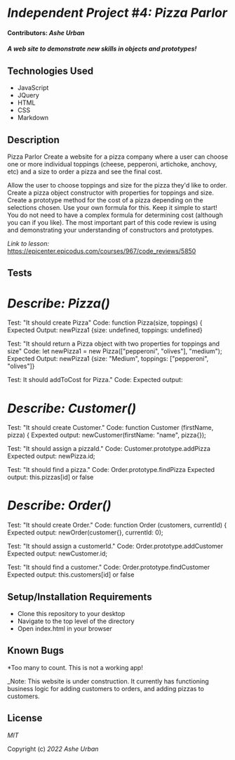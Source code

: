 # _Independent Project #4: Pizza Parlor_

#### Contributors: _Ashe Urban_

#### _A web site to demonstrate new skills in objects and prototypes!_


## Technologies Used

* JavaScript
* JQuery
* HTML
* CSS
* Markdown


## Description
Pizza Parlor
Create a website for a pizza company where a user can choose one or more individual toppings (cheese, pepperoni, artichoke, anchovy, etc) and a size to order a pizza and see the final cost.

Allow the user to choose toppings and size for the pizza they'd like to order.
Create a pizza object constructor with properties for toppings and size.
Create a prototype method for the cost of a pizza depending on the selections chosen. Use your own formula for this.
Keep it simple to start! You do not need to have a complex formula for determining cost (although you can if you like). The most important part of this code review is using and demonstrating your understanding of constructors and prototypes.

_Link to lesson:_ https://epicenter.epicodus.com/courses/967/code_reviews/5850

## Tests
# _Describe: Pizza()_

Test: "It should create Pizza"
Code: function Pizza(size, toppings) {
Expected Output: newPizza1 {size: undefined, toppings: undefined}

Test: "It should return a Pizza object with two properties for toppings and size"
Code: let newPizza1 = new Pizza(["pepperoni", "olives"], "medium");
Expected Output: newPizza1 {size: "Medium", toppings: ["pepperoni", "olives"]}

Test: It should addToCost for Pizza."
Code: 
Expected output:

# _Describe: Customer()_

Test: "It should create Customer."
Code: function Customer (firstName, pizza) {
Expexted output: newCustomer(firstName: "name", pizza{});

Test: "It should assign a pizzaId."
Code: Customer.prototype.addPizza
Expected output: newPizza.id;

Test: "It should find a pizza."
Code: Order.prototype.findPizza
Expected output: this.pizzas[id] or false

# _Describe: Order()_

Test: "It should create Order."
Code: function Order (customers, currentId) {
Expected output: newOrder(customer{}, currentId: 0);

Test: "It should assign a customerId."
Code: Order.prototype.addCustomer
Expected output: newCustomer.id;

Test: "It should find a customer."
Code: Order.prototype.findCustomer
Expected output: this.customers[id] or false

## Setup/Installation Requirements

* Clone this repository to your desktop
* Navigate to the top level of the directory
* Open index.html in your browser

## Known Bugs

*Too many to count. This is not a working app!

_Note: This website is under construction. It currently has functioning business logic for adding customers to orders, and adding pizzas to customers.


## License

_MIT_

Copyright (c) _2022_ _Ashe Urban_
